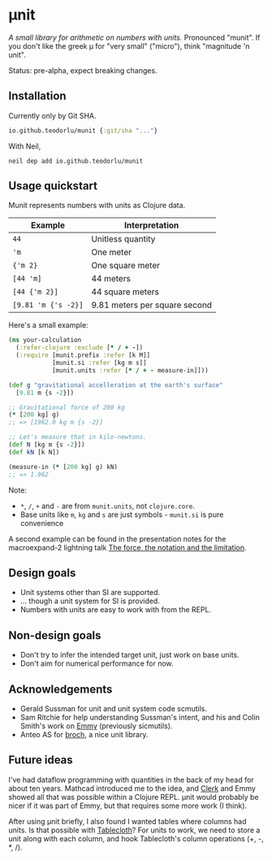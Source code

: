 # μnit

*A small library for arithmetic on numbers with units.* Pronounced "munit". If
you don't like the greek μ for "very small" ("micro"), think "magnitude 'n
unit".

Status: pre-alpha, expect breaking changes.

## Installation

Currently only by Git SHA.

```clojure
io.github.teodorlu/munit {:git/sha "..."}
```

With Neil,

    neil dep add io.github.teodorlu/munit

## Usage quickstart

Munit represents numbers with units as Clojure data.

| Example             | Interpretation                |
|---------------------|-------------------------------|
| `44`                | Unitless quantity             |
| `'m`                | One meter                     |
| `{'m 2}`            | One square meter              |
| `[44 'm]`           | 44 meters                     |
| `[44 {'m 2}]`       | 44 square meters              |
| `[9.81 'm {'s -2}]` | 9.81 meters per square second |

Here's a small example:

```clojure
(ns your-calculation
  (:refer-clojure :exclude [* / + -])
  (:require [munit.prefix :refer [k M]]
            [munit.si :refer [kg m s]]
            [munit.units :refer [* / + - measure-in]]))

(def g "gravitational accelleration at the earth's surface"
  [9.81 m {s -2}])

;; Gravitational force of 200 kg
(* [200 kg] g)
;; => [1962.0 kg m {s -2}]

;; Let's measure that in kilo-newtons.
(def N [kg m {s -2}])
(def kN [k N])

(measure-in (* [200 kg] g) kN)
;; => 1.962
```

Note:

- `*`, `/`, `+` and `-` are from `munit.units`, not `clojure.core`.
- Base units like `m`, `kg` and `s` are just symbols - `munit.si` is pure
  convenience

A second example can be found in the presentation notes for the macroexpand-2
lightning talk [The force, the notation and the limitation].

[The force, the notation and the limitation]: https://play.teod.eu/the-force-the-notation-and-the-limitation/

## Design goals

- Unit systems other than SI are supported.
- ... though a unit system for SI is provided.
- Numbers with units are easy to work with from the REPL.

## Non-design goals

- Don't try to infer the intended target unit, just work on base units.
- Don't aim for numerical performance for now.

## Acknowledgements

- Gerald Sussman for unit and unit system code scmutils.
- Sam Ritchie for help understanding Sussman's intent, and his and Colin Smith's work on [Emmy] (previously sicmutils).
- Anteo AS for [broch], a nice unit library.

[scmutils]: https://groups.csail.mit.edu/mac/users/gjs/6946/refman.txt
[Emmy]: https://github.com/mentat-collective/emmy
[broch]: https://github.com/anteoas/broch

## Future ideas

I've had dataflow programming with quantities in the back of my head for about ten years.
Mathcad introduced me to the idea, and [Clerk] and Emmy showed all that was possible within a Clojure REPL.
μnit would probably be nicer if it was part of Emmy, but that requires some more work (I think).

[Clerk]: https://github.com/nextjournal/clerk

After using μnit briefly, I also found I wanted tables where columns had units.
Is that possible with [Tablecloth]?
For units to work, we need to store a unit along with each column, and hook Tablecloth's column operations (+, -, *, /).

[Tablecloth]: https://github.com/scicloj/tablecloth
